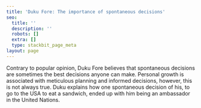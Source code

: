 ```yaml
---
title: 'Duku Fore: The importance of spontaneous decisions'
seo:
  title: ''
  description: ''
  robots: []
  extra: []
  type: stackbit_page_meta
layout: page
---
```

Contrary to popular opinion, Duku Fore believes that spontaneous decisions are sometimes the best decisions anyone can make. Personal growth is associated with meticulous planning and informed decisions, however, this is not always true. Duku explains how one spontaneous decision of his, to go to the USA to eat a sandwich, ended up with him being an ambassador in the United Nations.

